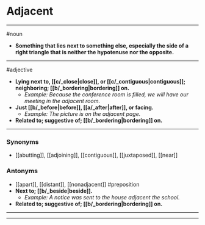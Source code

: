 # Adjacent
---
#noun
- **Something that lies next to something else, especially the side of a right triangle that is neither the hypotenuse nor the opposite.**
---
#adjective
- **Lying next to, [[c/_close|close]], or [[c/_contiguous|contiguous]]; neighboring; [[b/_bordering|bordering]] on.**
	- _Example: Because the conference room is filled, we will have our meeting in the adjacent room._
- **Just [[b/_before|before]], [[a/_after|after]], or facing.**
	- _Example: The picture is on the adjacent page._
- **Related to; suggestive of; [[b/_bordering|bordering]] on.**
---
### Synonyms
- [[abutting]], [[adjoining]], [[contiguous]], [[juxtaposed]], [[near]]
### Antonyms
- [[apart]], [[distant]], [[nonadjacent]]
#preposition
- **Next to; [[b/_beside|beside]].**
	- _Example: A notice was sent to the house adjacent the school._
- **Related to; suggestive of; [[b/_bordering|bordering]] on.**
---
---
